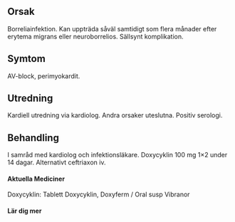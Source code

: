 ## Orsak

Borreliainfektion. Kan uppträda såväl samtidigt som flera månader efter erytema migrans eller neuroborrelios. Sällsynt komplikation.

## Symtom

AV-block, perimyokardit.

## Utredning

Kardiell utredning via kardiolog. Andra orsaker uteslutna. Positiv serologi.

## Behandling

I samråd med kardiolog och infektionsläkare. Doxycyklin 100 mg 1×2 under 14 dagar. Alternativt ceftriaxon iv.

#### Aktuella Mediciner

Doxycyklin: Tablett Doxycyklin, Doxyferm / Oral susp Vibranor

#### Lär dig mer

